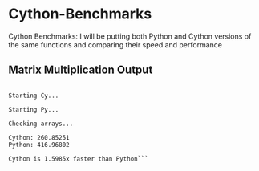 # Cython-Benchmarks
Cython Benchmarks: I will be putting both Python and Cython versions of the same functions and comparing their speed and performance

## Matrix Multiplication Output

```Initialising arrays with dimension 1000x1000

Starting Cy...

Starting Py...

Checking arrays...

Cython: 260.85251
Python: 416.96802

Cython is 1.5985x faster than Python```
